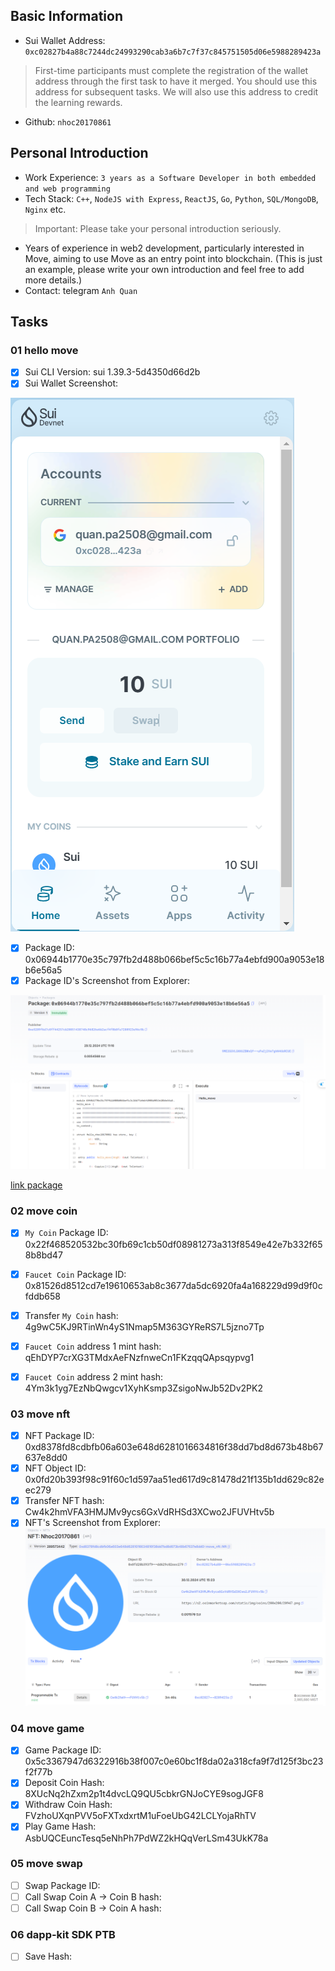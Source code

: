 ## Basic Information
- Sui Wallet Address: `0xc02827b4a88c7244dc24993290cab3a6b7c7f37c845751505d06e5988289423a`
> First-time participants must complete the registration of the wallet address through the first task to have it merged. You should use this address for subsequent tasks. We will also use this address to credit the learning rewards.
- Github: `nhoc20170861`

## Personal Introduction
- Work Experience: `3 years as a Software Developer in both embedded and web programming`
- Tech Stack:  `C++`, `NodeJS with Express`, `ReactJS`, `Go`, `Python`, `SQL/MongoDB`,  `Nginx` etc.
> Important: Please take your personal introduction seriously.
- Years of experience in web2 development, particularly interested in Move, aiming to use Move as an entry point into blockchain. (This is just an example, please write your own introduction and feel free to add more details.)
- Contact: telegram `Anh Quan`

## Tasks

### 01 hello move
- [X] Sui CLI Version: sui 1.39.3-5d4350d66d2b
- [X] Sui Wallet Screenshot: 

![sui wallet](images/sui_wallet.PNG)

- [X] Package ID: 0x06944b1770e35c797fb2d488b066bef5c5c16b77a4ebfd900a9053e18b6e56a5
- [X] Package ID's Screenshot from Explorer: 

![Link to image uploaded to `images` folder.](images/hello_move_package.png)

[link package](https://suiscan.xyz/testnet/object/0x06944b1770e35c797fb2d488b066bef5c5c16b77a4ebfd900a9053e18b6e56a5/contracts)


### 02 move coin
- [X] `My Coin` Package ID: 0x22f468520532bc30fb69c1cb50df08981273a313f8549e42e7b332f658b8bd47
- [X] `Faucet Coin` Package ID: 0x81526d8512cd7e19610653ab8c3677da5dc6920fa4a168229d99d9f0cfddb658
- [X] Transfer `My Coin` hash: 4g9wC5KJ9RTinWn4yS1Nmap5M363GYReRS7L5jzno7Tp
- [X] `Faucet Coin` address 1 mint hash: qEhDYP7crXG3TMdxAeFNzfnweCn1FKzqqQApsqypvg1
- [X] `Faucet Coin` address 2 mint hash: 4Ym3k1yg7EzNbQwgcv1XyhKsmp3ZsigoNwJb52Dv2PK2


### 03 move nft
- [X] NFT Package ID: 0xd8378fd8cdbfb06a603e648d6281016634816f38dd7bd8d673b48b67637e8dd0
- [X] NFT Object ID: 0x0fd20b393f98c91f60c1d597aa51ed617d9c81478d21f135b1dd629c82eec279
- [X] Transfer NFT hash: Cw4k2hmVFA3HMJMv9ycs6GxVdRHSd3XCwo2JFUVHtv5b
- [X] NFT's Screenshot from Explorer: ![nft](images/nft.png)

### 04 move game
- [X] Game Package ID: 0x5c3367947d6322916b38f007c0e60bc1f8da02a318cfa9f7d125f3bc23f2f77b
- [X] Deposit Coin Hash: 8XUcNq2hZxm2p1t4dvcLQ9QU5cbkrGNJoCYE9sogJGF8
- [X] Withdraw Coin Hash: FVzhoUXqnPVV5oFXTxdxrtM1uFoeUbG42LCLYojaRhTV
- [X] Play Game Hash: AsbUQCEuncTesq5eNhPh7PdWZ2kHQqVerLSm43UkK78a

### 05 move swap
- [ ] Swap Package ID:
- [ ] Call Swap Coin A -> Coin B hash:
- [ ] Call Swap Coin B -> Coin A hash:

### 06 dapp-kit SDK PTB
- [ ] Save Hash:
